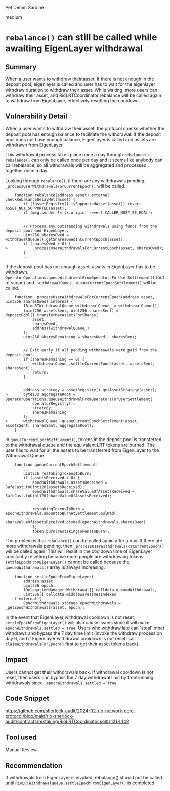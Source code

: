 Pet Denim Sardine

medium

# `rebalance()` can still be called while awaiting EigenLayer withdrawal

## Summary

When a user wants to withdraw their asset, if there is not enough in the deposit pool, eigenlayer is called and user has to wait for the eigenlayer withdraw duration to withdraw their asset. While waiting, more users can withdraw their asset, and RioLRTCoordinator.rebalance will be called again to withdraw from EigenLayer, effectively resetting the cooldown.

## Vulnerability Detail

When a user wants to withdraw their asset, the protocol checks whether the deposit pool has enough balance to facilitate the withdrawal. If the deposit pool does not have enough balance, EigenLayer is called and assets are withdrawn from EigenLayer. 

This withdrawal process takes place once a day through `rebalance()`. `rebalance()` can only be called once per day and it seems like anybody can call rebalance, so all withdrawals will be aggregated and processed together once a day. 

Looking through `rebalance()`, if there are any withdrawals pending, `_processUserWithdrawalsForCurrentEpoch()` will be called.

```solidity
    function rebalance(address asset) external checkRebalanceDelayMet(asset) {
        if (!assetRegistry().isSupportedAsset(asset)) revert ASSET_NOT_SUPPORTED(asset);
        if (msg.sender != tx.origin) revert CALLER_MUST_BE_EOA();


        // Process any outstanding withdrawals using funds from the deposit pool and EigenLayer.
        uint256 sharesOwed = withdrawalQueue().getSharesOwedInCurrentEpoch(asset);
        if (sharesOwed > 0) {
>           _processUserWithdrawalsForCurrentEpoch(asset, sharesOwed);
        }
        ...
```

If the deposit pool has not enough asset, assets in EigenLayer has to be withdrawn. `OperatorOperations.queueWithdrawalFromOperatorsForUserSettlement()` (out of scope) and ` withdrawalQueue_.queueCurrentEpochSettlement()` will be called.

```solidity
    function _processUserWithdrawalsForCurrentEpoch(address asset, uint256 sharesOwed) internal {
        IRioLRTWithdrawalQueue withdrawalQueue_ = withdrawalQueue();
        (uint256 assetsSent, uint256 sharesSent) = depositPool().transferMaxAssetsForShares(
            asset,
            sharesOwed,
            address(withdrawalQueue_)
        );
        uint256 sharesRemaining = sharesOwed - sharesSent;


        // Exit early if all pending withdrawals were paid from the deposit pool.
        if (sharesRemaining == 0) {
            withdrawalQueue_.settleCurrentEpoch(asset, assetsSent, sharesSent);
            return;
        }


        address strategy = assetRegistry().getAssetStrategy(asset);
>       bytes32 aggregateRoot = OperatorOperations.queueWithdrawalFromOperatorsForUserSettlement(
            operatorRegistry(),
            strategy,
            sharesRemaining
        );
>       withdrawalQueue_.queueCurrentEpochSettlement(asset, assetsSent, sharesSent, aggregateRoot);
    }
```

In `queueCurrentEpochSettlement()`,  tokens in the deposit pool is transferred to the withdrawal queue and the equivalent LRT tokens are burned. The user has to wait for all the assets to be transferred from EigenLayer to the Withdrawal Queue.

```solidity
    function queueCurrentEpochSettlement(
        ...
        uint256 restakingTokensToBurn;
        if (assetsReceived > 0) {
            epochWithdrawals.assetsReceived = SafeCast.toUint120(assetsReceived);
            epochWithdrawals.shareValueOfAssetsReceived = SafeCast.toUint120(shareValueOfAssetsReceived);


            restakingTokensToBurn = epochWithdrawals.amountToBurnAtSettlement.mulWad(
                shareValueOfAssetsReceived.divWad(epochWithdrawals.sharesOwed)
            );
            token.burn(restakingTokensToBurn);
```

The problem is that `rebalance()` can be called again after a day. If there are more withdrawals pending, then `_processUserWithdrawalsForCurrentEpoch()` will be called again. This will result in the cooldown time of EigenLayer constantly resetting because more people are withdrawing tokens. `settleEpochFromEigenLayer()` cannot be called because the `queuedWithdrawals()` array is always increasing.

```solidity
    function settleEpochFromEigenLayer(
        address asset,
        uint256 epoch,
        IDelegationManager.Withdrawal[] calldata queuedWithdrawals,
        uint256[] calldata middlewareTimesIndexes
    ) external {
        EpochWithdrawals storage epochWithdrawals = _getEpochWithdrawals(asset, epoch);
```

In the event that EigenLayer withdrawal cooldown is not reset, `settleEpochFromEigenLayer()` will also cause issues since it will make ` epochWithdrawals.settled = true`. Users who withdraw late can 'steal' other withdraws and bypass the 7 day time limit (invoke the withdraw process on day 6, and if EigenLayer withdrawal cooldown is not reset, call `claimWithdrawalsForEpoch()` first to get their asset tokens back). 

## Impact

Users cannot get their withdrawals back. If withdrawal cooldown is not reset, then users can bypass the 7 day withdrawal limit by frontrunning withdrawals since ` epochWithdrawals.settled = true`.

## Code Snippet

https://github.com/sherlock-audit/2024-02-rio-network-core-protocol/blob/main/rio-sherlock-audit/contracts/restaking/RioLRTCoordinator.sol#L121-L142

## Tool used

Manual Review

## Recommendation

If withdrawals from EigenLayer is invoked, rebalance() should not be called until `RioLRTWithdrawalQueue.settleEpochFromEigenLayer()` is completed.
